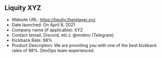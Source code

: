 ## Liquity XYZ
- Website URL: https://liquity.therelayer.xyz
- Date launched: On April 8, 2021
- Company name (if applicable): XYZ
- Contact (email, Discord, etc.): @mrdmc (Telegram)
- Kickback Rate: 98%
- Product Description: We are providing you with one of the best kickback rates of 98%. DevOps team experienced.
